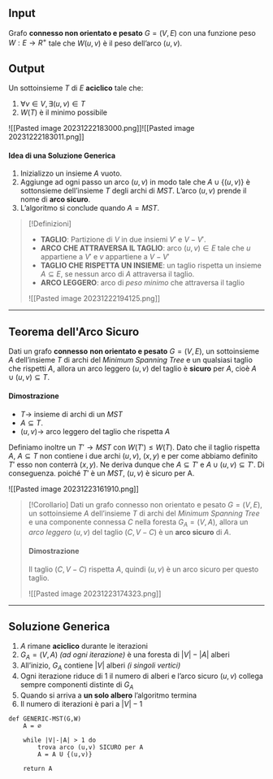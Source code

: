 ## Input
Grafo **connesso non orientato e pesato** $G = (V, E)$ con una funzione peso $W : E \rightarrow R^+$ tale che $W(u,v)$ è il peso dell’arco $(u,v)$.
## Output
Un sottoinsieme $T$ di $E$ **aciclico** tale che:

1. $∀ v ∈ V, ∃ (u,v) ∈ T$
2. $W(T)$ è il minimo possibile

![[Pasted image 20231222183000.png]]![[Pasted image 20231222183011.png]]

#### Idea di una Soluzione Generica
1. Inizializzo un insieme $A$ vuoto.
2. Aggiunge ad ogni passo un arco $(u,v)$ in modo tale che $A ∪ \{(u,v)\}$ è sottonsieme dell’insieme $T$ degli archi di $MST$. L’arco $(u, v)$ prende il nome di **arco sicuro**.
3. L’algoritmo si conclude quando $A = MST$.

>[!Definizioni]
>- **TAGLIO**: Partizione di $V$ in due insiemi $V'$ e $V-V'$.
>- **ARCO CHE ATTRAVERSA IL TAGLIO**: arco $(u,v) ∈ E$ tale che $u$ appartiene a $V'$ e $v$ appartiene a $V-V'$
>- **TAGLIO CHE RISPETTA UN INSIEME**: un taglio rispetta un insieme $A ⊆ E$, se nessun arco di $A$ attraversa il taglio.
>- **ARCO LEGGERO**: arco di *peso minimo* che attraversa il taglio
>
>![[Pasted image 20231222194125.png]]

---
## Teorema dell'Arco Sicuro
Dati un grafo **connesso** **non orientato e pesato** $G = (V, E)$, un sottoinsieme $A$ dell’insieme $T$ di archi del *Minimum Spanning Tree* e un qualsiasi taglio che rispetti $A$, allora un arco leggero $(u, v)$ del taglio è **sicuro** per $A$, cioè $A ∪ {(u, v)} ⊆ T$.
#### Dimostrazione
- $T \rightarrow$ insieme di archi di un $MST$
- $A ⊆ T$.
- $(u, v) \rightarrow$ arco leggero del taglio che rispetta $A$

Definiamo inoltre un $T'\rightarrow MST$ con $W(T') ≤ W(T)$. Dato che il taglio rispetta $A$, $A ⊆ T$ non contiene i due archi $(u, v)$, $(x, y)$ e per come abbiamo definito $T'$ esso non conterrà $(x, y)$. 
Ne deriva dunque che $A ⊆ T'$ e $A∪{(u, v)} ⊆ T'$. Di conseguenza. poiché $T'$ è un $MST$, $(u, v)$ è sicuro per A.

![[Pasted image 20231223161910.png]]

>[!Corollario]
>Dati un grafo connesso non orientato e pesato $G = (V, E)$, un sottoinsieme $A$ dell’insieme $T$ di archi del *Minimum Spanning Tree* e una componente connessa $C$ nella foresta $G_A = (V, A)$, allora un *arco leggero* $(u, v)$ del taglio $(C, V − C)$ è un **arco sicuro** di $A$.
>
>#### Dimostrazione
>Il taglio $(C, V- C)$ rispetta $A$, quindi $(u, v)$ è un arco sicuro per questo taglio.
>
>![[Pasted image 20231223174323.png]]

---

## Soluzione Generica

1. $A$ rimane **aciclico** durante le iterazioni 
2. $G_A = (V,A)$ *(ad ogni iterazione)* è una foresta di $|V|-|A|$ alberi 
3. All’inizio, $G_A$ contiene $|V|$ alberi *(i singoli vertici)*
4. Ogni iterazione riduce di 1 il numero di alberi e l’arco sicuro $(u,v)$ collega sempre componenti distinte di $G_A$ 
5. Quando si arriva a **un solo albero** l’algoritmo termina
6. Il numero di iterazioni è pari a $|V|-1$

``` Pseudocodice TI:"GENERIC-MST" "FOLD"
def GENERIC-MST(G,W) 
	A = ∅
	
	while |V|-|A| > 1 do
		trova arco (u,v) SICURO per A
		A = A U {(u,v)}
		
	return A
```
